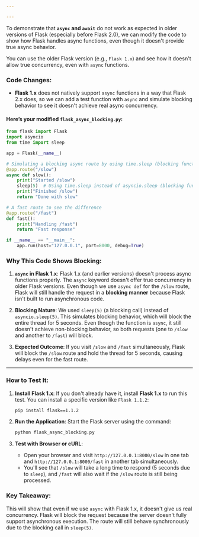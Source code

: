 ```yaml
---

---
```


To demonstrate that **`async` and `await`** do not work as expected in older versions of Flask (especially before Flask 2.0), we can modify the code to show how Flask handles async functions, even though it doesn't provide true async behavior. 

You can use the older Flask version (e.g., `Flask 1.x`) and see how it doesn't allow true concurrency, even with `async` functions.

### Code Changes:

- **Flask 1.x** does not natively support `async` functions in a way that Flask 2.x does, so we can add a test function with `async` and simulate blocking behavior to see it doesn't achieve real async concurrency.

#### Here’s your modified `flask_async_blocking.py`:

```python
from flask import Flask
import asyncio
from time import sleep

app = Flask(__name__)

# Simulating a blocking async route by using time.sleep (blocking function)
@app.route("/slow")
async def slow():
    print("Started /slow")
    sleep(5)  # Using time.sleep instead of asyncio.sleep (blocking function)
    print("Finished /slow")
    return "Done with slow"

# A fast route to see the difference
@app.route("/fast")
def fast():
    print("Handling /fast")
    return "Fast response"

if __name__ == "__main__":
    app.run(host="127.0.0.1", port=8000, debug=True)
```

### Why This Code Shows Blocking:

1. **`async` in Flask 1.x**: Flask 1.x (and earlier versions) doesn't process async functions properly. The `async` keyword doesn't offer true concurrency in older Flask versions. Even though we use `async def` for the `/slow` route, Flask will still handle the request in a **blocking manner** because Flask isn't built to run asynchronous code.
   
2. **Blocking Nature**: We used `sleep(5)` (a blocking call) instead of `asyncio.sleep(5)`. This simulates blocking behavior, which will block the entire thread for 5 seconds. Even though the function is `async`, it still doesn't achieve non-blocking behavior, so both requests (one to `/slow` and another to `/fast`) will block.

3. **Expected Outcome**: If you visit `/slow` and `/fast` simultaneously, Flask will block the `/slow` route and hold the thread for 5 seconds, causing delays even for the fast route.

---

### How to Test It:
1. **Install Flask 1.x**:
   If you don't already have it, install **Flask 1.x** to run this test. You can install a specific version like `Flask 1.1.2`:

   ```bash
   pip install flask==1.1.2
   ```

2. **Run the Application**:
   Start the Flask server using the command:

   ```bash
   python flask_async_blocking.py
   ```

3. **Test with Browser or cURL**:
   - Open your browser and visit `http://127.0.0.1:8000/slow` in one tab and `http://127.0.0.1:8000/fast` in another tab simultaneously.
   - You'll see that `/slow` will take a long time to respond (5 seconds due to `sleep`), and `/fast` will also wait if the `/slow` route is still being processed.

### Key Takeaway:
This will show that even if we use `async` with Flask 1.x, it doesn't give us real concurrency. Flask will block the request because the server doesn't fully support asynchronous execution. The route will still behave synchronously due to the blocking call in `sleep(5)`.